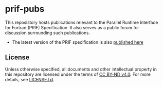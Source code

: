 # prif-pubs

This reposistory hosts publications relevant to the 
Parallel Runtime Interface for Fortran (PRIF) Specification.
It also serves as a public forum for discussion surrounding such publications.

* The latest version of the PRIF specification is also [published here](https://go.lbl.gov/prif)


## License

Unless otherwise specified, all documents and other intellectual property
in this repository are licensed under the terms of
[CC BY-ND v4.0](https://creativecommons.org/licenses/by-nd/4.0/).
For more details, see [LICENSE.txt](LICENSE.txt).
